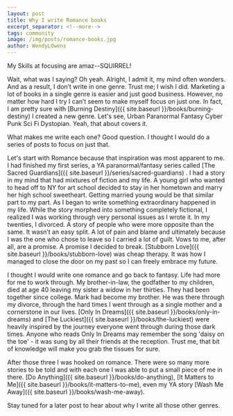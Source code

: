 ```yaml
---
layout: post
title: Why I write Romance books
excerpt_separator: <!--more-->
tags: community
image: /img/posts/romance-books.jpg
author: WendyLOwens
---
```

My Skills at focusing are amaz--SQUIRREL!

Wait, what was I saying? Oh yeah. Alright, I admit it, my mind often wonders. And as a result, I don’t write in one genre. Trust me; I wish I did. Marketing a lot of books in a single genre is easier and just good business. However, no matter how hard I try I can’t seem to make myself focus on just one. In fact, I am pretty sure with [Burning Destiny]({{ site.baseurl }}/books/burning-destiny) I created a new genre. Let's see, Urban Paranormal Fantasy Cyber Punk Sci Fi Dystopian. Yeah, that about covers it.

What makes me write each one? Good question. I thought I would do a series of posts to focus on just that.

Let's start with Romance because that inspiration was most apparent to me. I had finished my first series, a YA paranormal/fantasy series called [The Sacred Guardians]({{ site.baseurl }}/series/sacred-guardians) . I had a story in my mind that had mixtures of fiction and my life. A young girl who wanted to head off to NY for art school decided to stay in her hometown and marry her high school sweetheart. Getting married young would be that similar part to my part. As I began to write something extraordinary happened in my life. While the story morphed into something completely fictional, I realized I was working through very personal issues as I wrote it. In my twenties, I divorced. A story of people who were more opposite than the same. It wasn’t an easy split. A lot of pain and blame and ultimately because I was the one who chose to leave so I carried a lot of guilt. Vows to me, after all, are a promise. A promise I decided to break. [Stubborn Love]({{ site.baseurl }}/books/stubborn-love) was cheap therapy. It was how I managed to close the door on my past so I can freely embrace my future.

I thought I would write one romance and go back to fantasy. Life had more for me to work through. My brother-in-law, the godfather to my children, died at age 40 leaving my sister a widow in her thirties. They had been together since college. Mark had become my brother. He was there through my divorce, through the hard times I went through as a single mother and a cornerstone in our lives. [Only In Dreams]({{ site.baseurl }}/books/only-in-dreams) and [The Luckiest]({{ site.baseurl }}/books/the-luckiest) were heavily inspired by the journey everyone went through during those dark times. Anyone who reads Only In Dreams may remember the song 'daisy on the toe' - it was sung by all their friends at the reception. Trust me, that bit of knowledge will make you grab the tissues for sure.

After those three I was hooked on romance. There were so many more stories to be told and with each one I was able to put a small piece of me in there. [Do Anything]({{ site.baseurl }}/books/do-anything), [It Matters to Me]({{ site.baseurl }}/books/it-matters-to-me), even my YA story [Wash Me Away]({{ site.baseurl }}/books/wash-me-away).

Stay tuned for a later post to hear about why I write all those other genres.
